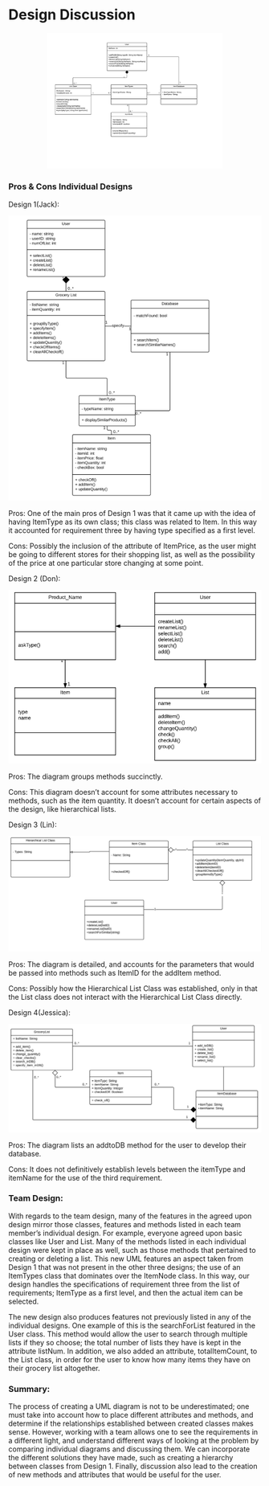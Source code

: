 # Design Discussion

<p align="center">
  <img src="design-team.png" width="350"/>
</p>

### Pros & Cons Individual Designs 

Design 1(Jack): 

![Jack's Design](Jack-Design.png)

Pros: 
One of the main pros of Design 1 was that it came up with the idea of having ItemType as its own class; this class was related to Item. In this way it accounted for requirement three by having type specified as a first level. 

Cons:
Possibly the inclusion of the attribute of ItemPrice, as the user might be going to different stores for their shopping list, as well as the possibility of the price at one particular store changing at some point. 

Design 2 (Don):

![Don's Design](Don-Design.png)

Pros: 
The diagram groups methods succinctly.

Cons:
This diagram doesn’t account for some attributes necessary to methods, such as the item quantity. It doesn’t account for certain aspects of the design, like hierarchical lists. 


Design 3 (Lin):

![Lin's Design](Lin-Design.png)

Pros: 
The diagram is detailed, and accounts for the parameters that would be passed into methods such as ItemID for the addItem method. 

Cons:
Possibly how the Hierarchical List Class was established, only in that the List class does not interact with the Hierarchical List Class directly. 

Design 4(Jessica): 

![Jessica's Design](Jess-Design.png)

Pros: 
The diagram lists an addtoDB method for the user to develop their database. 

Cons:
It does not definitively establish levels between the itemType and itemName for the use of the third requirement. 

### Team Design:

With regards to the team design, many of the features in the agreed upon design mirror those classes, features and methods listed in each team member’s individual design. For example, everyone agreed upon basic classes like User and List. Many of the methods listed in each individual design were kept in place as well, such as those methods that pertained to creating or deleting a list. This new UML features an aspect taken from Design 1 that was not present in the other three designs; the use of an ItemTypes class that dominates over the ItemNode class. In this way, our design handles the specifications of requirement three from the list of requirements; ItemType as a first level, and then the actual item can be selected. 

The new design also produces features not previously listed in any of the individual designs. One example of this is the searchForList featured in the User class. This method would allow the user to search through multiple lists if they so choose; the total number of lists they have is kept in the attribute listNum. In addition, we also added an attribute, totalItemCount, to the List class, in order for the user to know how many items they have on their grocery list altogether. 

### Summary:

The process of creating a UML diagram is not to be underestimated; one must take into account how to place different attributes and methods, and determine if the relationships established between created classes makes sense. However, working with a team allows one to see the requirements in a different light, and understand different ways of looking at the problem by comparing individual diagrams and discussing them. We can incorporate the different solutions they have made, such as creating a hierarchy between classes from Design 1. Finally, discussion also lead to the creation of new methods and attributes that would be useful for the user.
